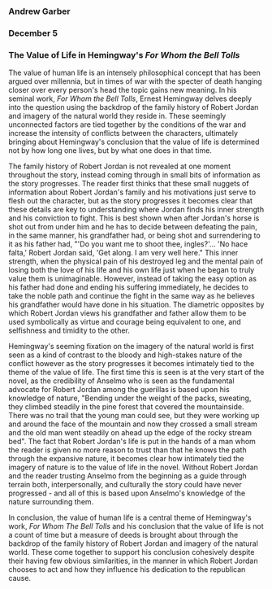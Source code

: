 ### Andrew Garber
### December 5
### The Value of Life in Hemingway's *For Whom the Bell Tolls*

The value of human life is an intensely philosophical concept that has been argued over millennia, but in times of war with the specter of death hanging closer over every person's head the topic gains new meaning. In his seminal work, *For Whom the Bell Tolls*, Ernest Hemingway delves deeply into the question using the backdrop of the family history of Robert Jordan and imagery of the natural world they reside in. These seemingly unconnected factors are tied together by the conditions of the war and increase the intensity of conflicts between the characters, ultimately bringing about Hemingway's conclusion that the value of life is determined not by how long one lives, but by what one does in that time.

The family history of Robert Jordan is not revealed at one moment throughout the story, instead coming through in small bits of information as the story progresses. The reader first thinks that these small nuggets of information about Robert Jordan's family and his motivations just serve to flesh out the character, but as the story progresses it becomes clear that these details are key to understanding where Jordan finds his inner strength and his conviction to fight. This is best shown when after Jordan's horse is shot out from under him and he has to decide between defeating the pain, in the same manner, his grandfather had, or being shot and surrendering to it as his father had, "'Do you want me to shoot thee, ingles?'... 'No hace falta,' Robert Jordan said, 'Get along. I am very well here." This inner strength, when the physical pain of his destroyed leg and the mental pain of losing both the love of his life and his own life just when he began to truly value them is unimaginable. However, instead of taking the easy option as his father had done and ending his suffering immediately, he decides to take the noble path and continue the fight in the same way as he believes his grandfather would have done in his situation. The diametric opposites by which Robert Jordan views his grandfather and father allow them to be used symbolically as virtue and courage being equivalent to one, and selfishness and timidity to the other.

Hemingway's seeming fixation on the imagery of the natural world is first seen as a kind of contrast to the bloody and high-stakes nature of the conflict however as the story progresses it becomes intimately tied to the theme of the value of life. The first time this is seen is at the very start of the novel, as the credibility of Anselmo who is seen as the fundamental advocate for Robert Jordan among the guerillas is based upon his knowledge of nature, "Bending under the weight of the packs, sweating, they climbed steadily in the pine forest that covered the mountainside. There was no trail that the young man could see, but they were working up and around the face of the mountain and now they crossed a small stream and the old man went steadily on ahead up the edge of the rocky stream bed". The fact that Robert Jordan's life is put in the hands of a man whom the reader is given no more reason to trust than that he knows the path through the expansive nature, it becomes clear how intimately tied the imagery of nature is to the value of life in the novel. Without Robert Jordan and the reader trusting Anselmo from the beginning as a guide through terrain both, interpersonally, and culturally the story could have never progressed - and all of this is based upon Anselmo's knowledge of the nature surrounding them.

In conclusion, the value of human life is a central theme of Hemingway's work, *For Whom The Bell Tolls* and his conclusion that the value of life is not a count of time but a measure of deeds is brought about through the backdrop of the family history of Robert Jordan and imagery of the natural world. These come together to support his conclusion cohesively despite their having few obvious similarities, in the manner in which Robert Jordan chooses to act and how they influence his dedication to the republican cause.